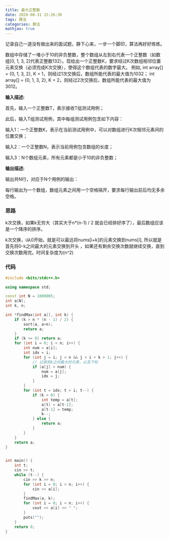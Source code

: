 ```yaml
---
title: 最大正整数
date: 2020-08-31 15:26:30
tags: 算法
categories: 算法
mathjax: true
---
```


记录自己一道没有做出来的面试题，静下心来，一步一个脚印，算法再好好练练。

数组中存储了一堆小于10的非负整数，整个数组从左到右代表一个正整数（如数组[0, 1, 3, 2]代表正整数132）。现给出一个正整数K，要求经过K次数组相邻位置元素交换（必须完成K次交换），使得这个数组代表的数字最大。
例如, 
int array[] = {0, 1, 3, 2}, K = 1，则经过1次交换后，数组所能代表的最大值为1032；
int array[] = {0, 1, 3, 2}, K = 2，则经过2次交换后，数组所能代表的最大值为3012。

<!--more-->

**输入描述:**

首先，输入一个正整数T，表示接收T组测试用例；

此后，输入T组测试用例，其中每组测试用例包含如下内容：

输入1：一个正整数K，表示在当前测试用例中，可以对数组进行K次相邻元素间的位置交换；

输入2：一个正整数N，表示当前用例包含数组的长度；

输入3：N个数组元素，所有元素都是小于10的非负整数；


**输出描述:**

输出共N行，对应于N个用例的输出：

每行输出为一个数组，数组元素之间用一个空格隔开，要求每行输出前后均无多余空格。

### 思路
k次交换，如果k无穷大（其实大于n*(n-1) / 2 就会已经排好序了），最后数组应该是一个降序的排序。

k次交换，i从0开始，就是可以最远将nums[i+k]的元素交换到nums[i], 所以就是首先将0-k之间最大的元素交换到开头
，如果还有剩余交换次数就继续交换，直到交换次数用完。时间复杂度为(n^2)




### 代码
```c++
#include <bits/stdc++.h>

using namespace std;

const int N = 1000005;
int a[N];
int k, n;

int *findMax(int a[], int k) {
    if (k > n * (n - 1) / 2) {
        sort(a, a+n);
        return a;
    }
    if (k <= 0) return a;
    for (int i = 0; i < n; i++) {
        int num = a[i];
        int idx = i;
        for (int j = i; j < n && j < i + k + 1; j++) {
            // 记录到k之间最大的元素，以及下标
            if (a[j] > num) {
                num = a[j];
                idx = j;
            }
        }
        for (int t = idx; t > i; t--) {
            if (k > 0) {
                int temp = a[t];
                a[t] = a[t-1];
                a[t-1] = temp;
                k--;
            } else {
                return a;
            }
        }
    }
    return a;
}


int main() {
    int t;
    cin >> t;
    while (t--) {
        cin >> k >> n;
        for (int i = 0; i < n; i++) {
            cin >> a[i];
        }
        findMax(a, k);
        for (int i = 0; i < n; i++) {
            cout << a[i] << " ";
        }
        puts("");
    }
    return 0;
}
```